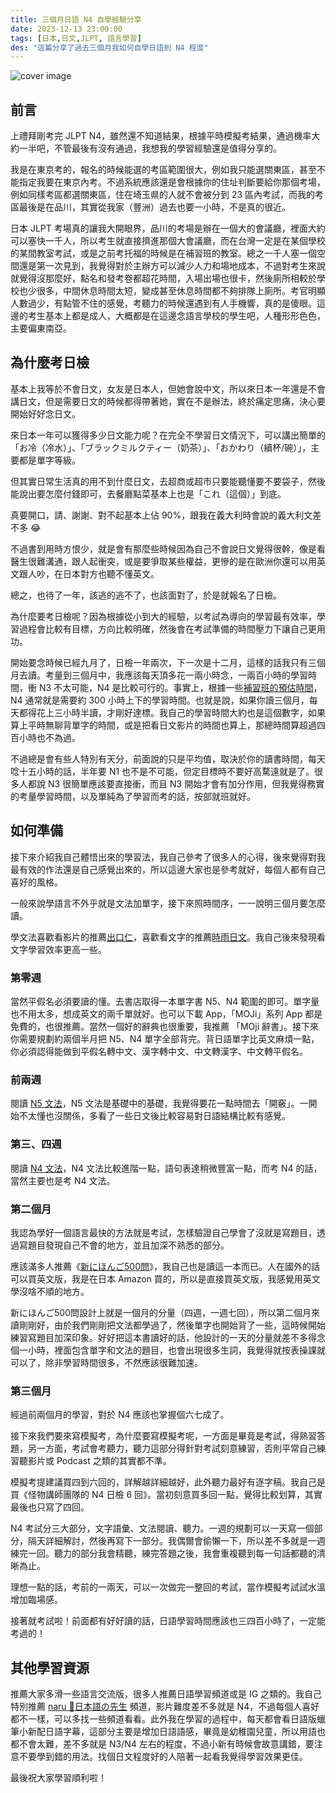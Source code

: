 ```yaml
---
title: 三個月日語 N4 自學經驗分享
date: 2023-12-13 23:00:00
tags: [日本,日文,JLPT, 語言學習]
des: "這篇分享了過去三個月我如何自學日語到 N4 程度"
---
```


![cover image](https://github.com/tigercosmos/blog/assets/18013815/bd8fa1da-43d0-4810-98ec-73e974d703f9)


## 前言

上禮拜剛考完 JLPT N4，雖然還不知道結果，根據平時模擬考結果，通過機率大約一半吧，不管最後有沒有通過，我想我的學習經驗還是值得分享的。

我是在東京考的，報名的時候能選的考區範圍很大，例如我只能選關東區，甚至不能指定我要在東京內考。不過系統應該還是會根據你的住址判斷要給你那個考場，例如同樣考區都選關東區，住在埼玉県的人就不會被分到 23 區內考試，而我的考區最後是在品川，其實從我家（豐洲）過去也要一小時，不是真的很近。

日本 JLPT 考場真的讓我大開眼界，品川的考場是辦在一個大的會議廳，裡面大約可以塞快一千人，所以考生就直接擠進那個大會議廳，而在台灣一定是在某個學校的某間教室考試，或是之前考托福的時候是在補習班的教室。總之一千人塞一個空間還是第一次見到，我覺得對於主辦方可以減少人力和場地成本，不過對考生來說就覺得沒那麼好，點名和發考卷都超花時間，入場出場也很卡，然後廁所相較於學校也少很多，中間休息時間太短，變成甚至休息時間都不夠排隊上廁所。考官明顯人數過少，有點管不住的感覺，考聽力的時候還遇到有人手機響，真的是傻眼。這邊的考生基本上都是成人，大概都是在這邊念語言學校的學生吧，人種形形色色，主要偏東南亞。

## 為什麼考日檢

基本上我等於不會日文，女友是日本人，但她會說中文，所以來日本一年還是不會講日文，但是需要日文的時候都得帶著她，實在不是辦法，終於痛定思痛，決心要開始好好念日文。

來日本一年可以獲得多少日文能力呢？在完全不學習日文情況下，可以講出簡單的「お冷（冷水）」、「ブラックミルクティー（奶茶）」、「おかわり（續杯/碗）」，主要都是單字等級。

但其實日常生活真的用不到什麼日文，去超商或超市只要能聽懂要不要袋子，然後能說出要怎麼付錢即可，去餐廳點菜基本上也是「これ（這個）」到底。

真要開口，請、謝謝、對不起基本上佔 90%，跟我在義大利時會說的義大利文差不多 😂

不過書到用時方恨少，就是會有那麼些時候因為自己不會說日文覺得很幹，像是看醫生很難溝通，跟人起衝突，或是要爭取某些權益，更慘的是在歐洲你還可以用英文跟人吵，在日本對方也聽不懂英文。

總之，也待了一年，該逃的逃不了，也該面對了，於是就報名了日檢。

為什麼要考日檢呢？因為根據從小到大的經驗，以考試為導向的學習最有效率，學習過程會比較有目標，方向比較明確，然後會在考試準備的時間壓力下讓自己更用功。

開始要念時候已經九月了，日檢一年兩次，下一次是十二月，這樣的話我只有三個月去讀。考量到三個月中，我應該每天頂多花一兩小時念，一兩百小時的學習時間，衝 N3 不太可能，N4 是比較可行的。事實上，根據一些[補習班的預估時間](https://biz.rn-ac.jp/topics/jlpt0817.html)，N4 通常就是需要約 300 小時上下的學習時間。也就是說，如果你讀三個月，每天都得花上三小時半讀，才剛好達標。我自己的學習時間大約也是這個數字，如果算上平時無聊背單字的時間，或是把看日文影片的時間也算上，那總時間算超過四百小時也不為過。

不過總是會有些人特別有天分，前面說的只是平均值，取決於你的讀書時間，每天唸十五小時的話，半年要 N1 也不是不可能，但定目標時不要好高騖遠就是了。很多人都說 N3 很簡單應該要直接衝，而且 N3 開始才會有加分作用，但我覺得務實的考量學習時間，以及單純為了學習而考的話，按部就班就好。


## 如何準備

接下來介紹我自己體悟出來的學習法，我自己參考了很多人的心得，後來覺得對我最有效的作法還是自己感覺出來的，所以這邊大家也是參考就好，每個人都有自己喜好的風格。

一般來說學語言不外乎就是文法加單字，接下來照時間序，一一說明三個月要怎麼讀。

學文法喜歡看影片的推薦[出口仁](https://www.youtube.com/playlist?list=PLynCeSdpMqxCW-AfMtmIlASAMUVq8wX6k)，喜歡看文字的推薦[時雨日文](https://www.sigure.tw/)。我自己後來發現看文字學習效率更高一些。

### 第零週

當然平假名必須要讀的懂。去書店取得一本單字書 N5、N4 範圍的即可。單字量也不用太多，想成英文的兩千單就好。也可以下載 App，「MOJi」系列 App 都是免費的，也很推薦。當然一個好的辭典也很重要，我推薦 「MOji 辭書」。接下來你需要規劃約兩個半月把 N5、N4 單字全部背完。背日語單字比英文麻煩一點，你必須認得能做到平假名轉中文、漢字轉中文、中文轉漢字、中文轉平假名。

### 前兩週

閱讀 [N5 文法](https://www.sigure.tw/learn-japanese/grammar/n5/)，N5 文法是基礎中的基礎，我覺得要花一點時間去「開竅」。一開始不太懂也沒關係，多看了一些日文後比較容易對日語結構比較有感覺。

### 第三、四週

閱讀 [N4 文法](https://www.sigure.tw/learn-japanese/grammar/n4/)，N4 文法比較進階一點，語句表達稍微豐富一點，而考 N4 的話，當然主要也是考 N4 文法。

### 第二個月

我認為學好一個語言最快的方法就是考試，怎樣驗證自己學會了沒就是寫題目，透過寫題目發現自己不會的地方，並且加深不熟悉的部分。

應該滿多人推薦《[新にほんご500問](https://www.amazon.co.jp/%E6%96%B0%E3%81%AB%E3%81%BB%E3%82%93%E3%81%94500%E5%95%8F-N4-N5-Shin-Nihongo-500/dp/4872179404)》，我自己也是讀這一本而已。人在國外的話可以買英文版，我是在日本 Amazon 買的，所以是直接買英文版，我感覺用英文學沒啥不順的地方。

新にほんご500問設計上就是一個月的分量（四週，一週七回），所以第二個月來讀剛剛好，由於我們剛剛把文法都學過了，然後單字也開始背了一些，這時候開始練習寫題目加深印象。好好把這本書讀好的話，他設計的一天的分量就差不多得念個一小時，裡面包含單字和文法的題目，也會出現很多生詞，我覺得就按表操課就可以了，除非學習時間很多，不然應該很難加速。

### 第三個月

經過前兩個月的學習，對於 N4 應該也掌握個六七成了。

接下來我們要來寫模擬考，為什麼要寫模擬考呢，一方面是畢竟是考試，得熟習答題，另一方面，考試會考聽力，聽力這部分得針對考試刻意練習，否則平常自己練習聽影片或 Podcast 之類的其實都不準。

模擬考提建議買四到六回的，詳解越詳細越好，此外聽力最好有逐字稿。我自己是買《怪物講師團隊的 N4 日檢 6 回》。當初刻意買多回一點，覺得比較划算，其實最後也只寫了四回。

N4 考試分三大部分，文字語彙、文法閱讀、聽力。一週的規劃可以一天寫一個部分，隔天詳細解討，然後再寫下一部分。我偶爾會偷懶一下，所以差不多就是一週練完一回。聽力的部分我會精聽，練完答題之後，我會重複聽到每一句話都聽的清晰為止。

理想一點的話，考前的一兩天，可以一次做完一整回的考試，當作模擬考試試水溫增加臨場感。

接著就考試啦！前面都有好好讀的話，日語學習時間應該也三四百小時了，一定能考過的！

## 其他學習資源

推薦大家多滑一些語言交流版，很多人推薦日語學習頻道或是 IG 之類的。我自己特別推薦 [naru 💫日本語の先生](https://www.youtube.com/@naru1723) 頻道，影片難度差不多就是 N4，不過每個人喜好都不一樣，可以多找一些頻道看看。此外我在學習的過程中，每天都會看日語版蠟筆小新配日語字幕，這部分主要是增加日語語感，畢竟是幼稚園兒童，所以用語也都不會太難，差不多就是 N3/N4 左右的程度，不過小新有時候會故意講錯，要注意不要學到錯的用法。找個日文程度好的人陪著一起看我覺得學習效果更佳。

最後祝大家學習順利啦！
